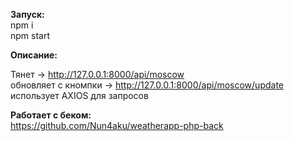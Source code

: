 <b>Запуск:</b><BR>
npm i <BR>
npm start <BR>
  
<b>Описание:</b><BR>

 
  
  
  Тянет -> http://127.0.0.1:8000/api/moscow   <BR>
  обновляет с кномпки -> http://127.0.0.1:8000/api/moscow/update  <BR>
  использует AXIOS для запросов

  
   <b>Работает с беком:</b> <BR>
  https://github.com/Nun4aku/weatherapp-php-back <BR>
